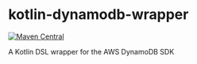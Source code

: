 # kotlin-dynamodb-wrapper

[![Maven Central](https://img.shields.io/maven-central/v/com.ximedes/kotlin-dynamodb-wrapper.svg)](http://search.maven.org/#search%7Cga%7C1%7Cg%3A%22com.ximedes%22)

A Kotlin DSL wrapper for the AWS DynamoDB SDK
